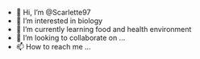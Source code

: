- 👋 Hi, I’m @Scarlette97
- 👀 I’m interested in biology
- 🌱 I’m currently learning food and health environment
- 💞️ I’m looking to collaborate on ...
- 📫 How to reach me ...


<!---
Scarlette97/Scarlette97 is a ✨ special ✨ repository because its `README.md` (this file) appears on your GitHub profile.
You can click the Preview link to take a look at your changes.
--->
